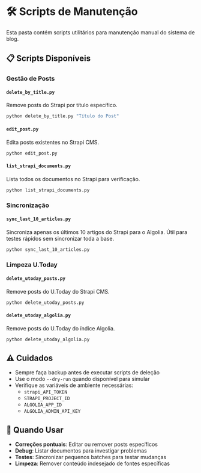 # 🛠️ Scripts de Manutenção

Esta pasta contém scripts utilitários para manutenção manual do sistema de blog.

## 📋 Scripts Disponíveis

### Gestão de Posts

#### `delete_by_title.py`
Remove posts do Strapi por título específico.
```bash
python delete_by_title.py "Título do Post"
```

#### `edit_post.py`
Edita posts existentes no Strapi CMS.
```bash
python edit_post.py
```

#### `list_strapi_documents.py`
Lista todos os documentos no Strapi para verificação.
```bash
python list_strapi_documents.py
```

### Sincronização

#### `sync_last_10_articles.py`
Sincroniza apenas os últimos 10 artigos do Strapi para o Algolia.
Útil para testes rápidos sem sincronizar toda a base.
```bash
python sync_last_10_articles.py
```

### Limpeza U.Today

#### `delete_utoday_posts.py`
Remove posts do U.Today do Strapi CMS.
```bash
python delete_utoday_posts.py
```

#### `delete_utoday_algolia.py`
Remove posts do U.Today do índice Algolia.
```bash
python delete_utoday_algolia.py
```

## ⚠️ Cuidados

- Sempre faça backup antes de executar scripts de deleção
- Use o modo `--dry-run` quando disponível para simular
- Verifique as variáveis de ambiente necessárias:
  - `strapi_API_TOKEN`
  - `STRAPI_PROJECT_ID`
  - `ALGOLIA_APP_ID`
  - `ALGOLIA_ADMIN_API_KEY`

## 🔧 Quando Usar

- **Correções pontuais**: Editar ou remover posts específicos
- **Debug**: Listar documentos para investigar problemas
- **Testes**: Sincronizar pequenos batches para testar mudanças
- **Limpeza**: Remover conteúdo indesejado de fontes específicas